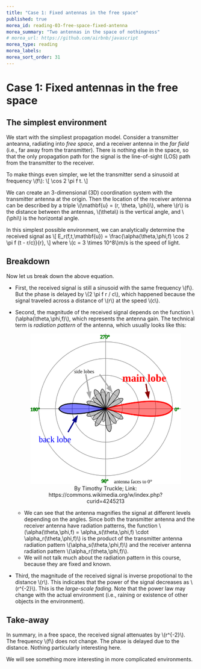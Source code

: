 ```yaml
---
title: "Case 1: Fixed antennas in the free space"
published: true
morea_id: reading-03-free-space-fixed-antenna
morea_summary: "Two antennas in the space of nothingness"
# morea_url: https://github.com/airbnb/javascript
morea_type: reading
morea_labels:
morea_sort_order: 31
---
```


# Case 1: Fixed antennas in the free space

## The simplest environment
We start with the simpliest propagation model. Consider a transmitter anteanna, radiating into *free space*, and a receiver antenna in the *far field* (i.e., far away from the transmitter). There is nothing else in the space, so that the only propagation path for the signal is the line-of-sight (LOS) path from the transmitter to the receiver.

To make things even simpler, we let the transmitter send a sinusoid at frequency \\(f\\):
\\[ 
  \cos 2 \pi f t.
\\]

We can create an 3-dimensional (3D) coordination system with the transmitter antenna at the origin. Then the location of the receiver antenna can be described by a triple \\(\mathbf{u} = (r, \theta, \phi)\\), where \\(r\\) is the distance between the antennas, \\(\theta\\) is the vertical angle, and \\(\phi\\) is the horizontal angle.

In this simplest possible environment, we can analytically determine the received signal as
\\[
  E_r(f,t,\mathbf{u}) = \frac{\alpha(\theta,\phi,f) \cos 2 \pi f (t - r/c)}{r},
\\]
where \\(c = 3 \times 10^8\\)m/s is the speed of light.

## Breakdown
Now let us break down the above equation.
  * First, the received signal is still a sinusoid with the same frequency \\(f\\). But the phase is delayed by \\(2 \pi f r / c\\), which happened because the signal traveled across a distance of \\(r\\) at the speed \\(c\\).
  * Second, the magnitude of the received signal depends on the function \\(\alpha(\theta,\phi,f)\\), which represents the antenna gain. The technical term is *radiation pattern* of the antenna, which usually looks like this:

    <figure style="text-align: center;">
      <img src="03-radiation-pattern.svg" alt="A typical radiation pattern" width="500">
      <figcaption>By Timothy Truckle; Link: https://commons.wikimedia.org/w/index.php?curid=4245213</figcaption>
    </figure>

    + We can see that the antenna magnifies the signal at different levels depending on the angles. Since both the transmitter antenna and the receiver antenna have radiation patterns, the function \\(\alpha(\theta,\phi,f) = \alpha_s(\theta,\phi,f) \cdot \alpha_r(\theta,\phi,f)\\) is the product of the transmitter antenna radiation pattern \\(\alpha_s(\theta,\phi,f)\\) and the receiver antenna radiation pattern \\(\alpha_r(\theta,\phi,f)\\).
    + We will not talk much about the radiation pattern in this course, because they are fixed and known.
  
  * Third, the magnitude of the received signal is inverse propotional to the distance \\(r\\). This indicates that the power of the signal decreases as \\(r^{-2}\\). This is the *large-scale fading*. Note that the power law may change with the actual environment (i.e., raining or existence of other objects in the environment).

## Take-away
In summary, in a free space, the received signal attenuates by \\(r^{-2}\\). The frequency \\(f\\) does not change. The phase is delayed due to the distance. Nothing particularly interesting here.

We will see something more interesting in more complicated environments.
